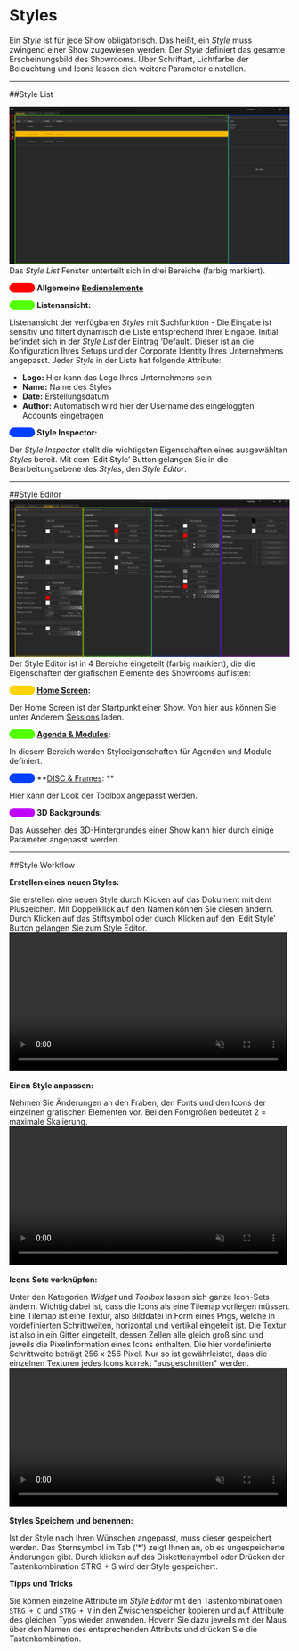 # Styles 

Ein *Style* ist für jede Show obligatorisch. Das heißt, ein *Style* muss zwingend einer Show zugewiesen werden. Der *Style* definiert das gesamte Erscheinungsbild des Showrooms. Über Schriftart, Lichtfarbe der Beleuchtung und Icons lassen sich weitere Parameter einstellen.  
***

##Style List  

![Placeholder](img/Manager/StyleList-Highlighted.PNG) 
Das *Style List* Fenster unterteilt sich in drei Bereiche (farbig markiert).

<span style="color: #FF0000; background: #FF0000; border-radius: 100px">&#9711</span> **Allgemeine [Bedienelemente](005_bedienelemente.md)**

<span style="color: #53FF00; background: #53FF00; border-radius: 100px">&#9711</span> **Listenansicht:** 

Listenansicht der verfügbaren *Styles* mit Suchfunktion - Die Eingabe ist sensitiv und filtert dynamisch die Liste entsprechend Ihrer Eingabe. 
Initial befindet sich in der *Style List* der Eintrag ‘Default’. Dieser ist an die Konfiguration Ihres Setups und der Corporate Identity Ihres Unternehmens angepasst. Jeder *Style* in der Liste hat folgende Attribute:
<ul>
<li><b>Logo:</b> Hier kann das Logo Ihres Unternehmens sein</li>
<li><b>Name:</b> Name des Styles</li>
<li><b>Date:</b> Erstellungsdatum</li>
<li><b>Author:</b> Automatisch wird hier der Username des eingeloggten Accounts eingetragen </li>
</ul>

<span style="color: #0040FF; background: #0040FF; border-radius: 100px">&#9711</span> **Style Inspector:** 

Der *Style Inspector* stellt die wichtigsten Eigenschaften eines ausgewählten *Styles* bereit. Mit dem ‘Edit Style’ Button gelangen Sie in die Bearbeitungsebene des *Styles*, den *Style Editor*.
<!---
Die *Style List* ist in mehrere Spalten unterteilt. Jede Spalte repräsentiert dabei eine allgemeine Eigenschaft des *Styles*. *Styles* können durch Klicken auf die jeweilige Eigenschaft in der Kopfzeile der Liste sortiert werden. 

 

1.    **Logo** - Logo eines *Styles*.

 

2.    **Name** - Name des *Styles*. Durch Doppelklick kann dieser geändert werden. 

 

3.    **Date** - Beim Erstellen eines *Styles* wird automatisch das aktuelle Datum vergeben. Das hilft die *Styles* nach Datum zu sortieren und wiederzufinden. 

 

4.    **Author** - Automatisch wird hier der Username des eingeloggten Accounts eingetragen.
-->
 


***
##Style Editor
![StyleEditor](img/Manager/StyleEditor-Highlighted.PNG)
Der Style Editor ist in 4 Bereiche eingeteilt (farbig markiert), die die Eigenschaften der grafischen Elemente des Showrooms auflisten:

<span style="color: #FFD500; background: #FFD500; border-radius: 100px">&#9711</span> **[Home Screen](055_homescreen.md):** 

Der Home Screen ist der Startpunkt einer Show. Von hier aus können Sie unter Anderem [Sessions](006_sessions.md) laden.

<span style="color: #53FF00; background: #53FF00; border-radius: 100px">&#9711</span> **[Agenda & Modules](056_agenda.md):**

In diesem Bereich werden Styleeigenschaften für Agenden und Module definiert. 

<span style="color: #0040FF; background: #0040FF; border-radius: 100px">&#9711</span> **[DISC & Frames](057_disc.md): **

Hier kann der Look der Toolbox angepasst werden. 

<span style="color: #BF00FF; background: #BF00FF; border-radius: 100px">&#9711</span> **3D Backgrounds:** 

Das Aussehen des 3D-Hintergrundes einer Show kann hier durch einige Parameter angepasst werden.

***
##Style Workflow

**Erstellen eines neuen Styles:**  

Sie erstellen eine neuen Style durch Klicken auf das Dokument mit dem Pluszeichen. Mit Doppelklick auf den Namen können Sie diesen ändern. Durch Klicken auf das Stiftsymbol oder durch Klicken auf den ‘Edit Style’ Button gelangen Sie zum Style Editor.
<video width="99%" height="" autoplay loop muted markdown="1">
    <source src="img/Manager/Gifs/CreateStyle.webm" type="video/webm" markdown="1">
</video>

**Einen Style anpassen:** 

Nehmen Sie Änderungen an den Fraben, den Fonts und den Icons der einzelnen grafischen Elementen vor. Bei den Fontgrößen bedeutet 2 = maximale Skalierung.
<video width="99%" height="" autoplay loop muted markdown="1">
    <source src="img/Manager/Gifs/ModifyStyle.webm" type="video/webm" markdown="1">
</video>

**Icons Sets verknüpfen:** 

Unter den Kategorien *Widget* und *Toolbox* lassen sich ganze Icon-Sets ändern.
Wichtig dabei ist, dass die Icons als eine Tilemap vorliegen müssen. Eine Tilemap ist eine Textur, also Bilddatei in Form eines Pngs, welche in vordefinierten Schrittweiten, horizontal und vertikal eingeteilt ist. Die Textur ist also in ein Gitter eingeteilt, dessen Zellen alle gleich groß sind und jeweils die Pixelinformation eines Icons enthalten. Die hier vordefinierte Schrittweite beträgt 256 x 256 Pixel. Nur so ist gewährleistet, dass die einzelnen Texturen jedes Icons korrekt "ausgeschnitten" werden. 
<video width="99%" height="" autoplay loop muted markdown="1">
    <source src="img/Manager/Gifs/ModifyIconSetStyle.webm" type="video/webm" markdown="1">
</video>

**Styles Speichern und benennen:** 

Ist der Style nach Ihren Wünschen angepasst, muss dieser gespeichert werden. Das Sternsymbol im Tab (‘*’) zeigt Ihnen an, ob es ungespeicherte Änderungen gibt. Durch klicken auf das Diskettensymbol oder Drücken der Tastenkombination STRG + S wird der Style gespeichert.

**Tipps und Tricks**

Sie können einzelne Attribute im *Style Editor* mit den Tastenkombinationen `STRG + C` und `STRG + V` in den Zwischenspeicher kopieren und auf Attribute des gleichen Typs wieder anwenden. Hovern Sie dazu jeweils mit der Maus über den Namen des entsprechenden Attributs und drücken Sie die Tastenkombination.